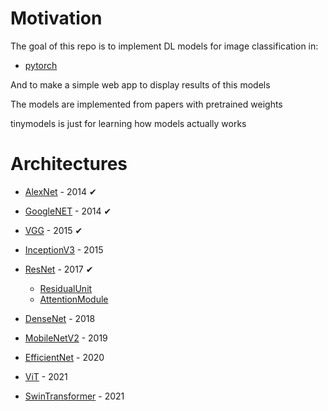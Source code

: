 # Motivation

The goal of this repo is to implement DL models for image classification in:

* [pytorch](https://github.com/pytorch/pytorch)

And to make a simple web app to display results of this models

The models are implemented from papers with pretrained weights

tinymodels is just for learning how models actually works

# Architectures

* [AlexNet](https://arxiv.org/pdf/1404.5997.pdf) - 2014     &#x2714;

* [GoogleNET](https://arxiv.org/pdf/1409.4842.pdf) - 2014   &#x2714;

* [VGG](https://arxiv.org/pdf/1505.06798.pdf) - 2015        &#x2714;

* [InceptionV3](https://arxiv.org/pdf/1512.00567.pdf) - 2015

* [ResNet](https://arxiv.org/pdf/1704.06904.pdf) - 2017     &#x2714;
    
    - [ResidualUnit](https://arxiv.org/pdf/1512.03385.pdf)
    - [AttentionModule](https://arxiv.org/pdf/1603.05027.pdf)

* [DenseNet](https://arxiv.org/pdf/1608.06993.pdf) - 2018

* [MobileNetV2](https://arxiv.org/pdf/1801.04381.pdf) - 2019

* [EfficientNet](https://arxiv.org/pdf/1905.11946.pdf) - 2020

* [ViT]('https://arxiv.org/pdf/2010.11929.pdf') - 2021

* [SwinTransformer]('https://arxiv.org/pdf/2103.14030.pdf') - 2021 
